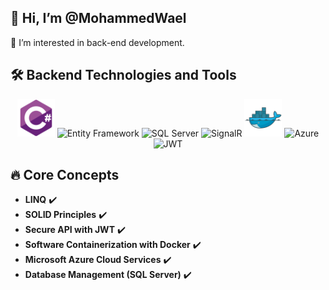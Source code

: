 ## 👋 Hi, I’m @MohammedWael 
👀 I’m interested in back-end development.  

## 🛠️ Backend Technologies and Tools

<p align="center">
  <!-- C# -->
  <img src="https://raw.githubusercontent.com/devicons/devicon/master/icons/csharp/csharp-original.svg" alt="C#" width="60" height="60"/>
  <!-- Entity Framework -->
  <img src="https://avatars.githubusercontent.com/u/9141961?s=200&v=4" alt="Entity Framework" width="60" height="60"/>
  <!-- SQL Server -->
  <img src="https://www.svgrepo.com/show/303229/microsoft-sql-server-logo.svg" alt="SQL Server" width="60" height="60"/>
   <!-- SignalR -->
    <img src="https://az-icons.com/icon/signalr.svg" alt="SignalR" width="60" height="60"/>
  <!-- Docker -->
  <img src="https://raw.githubusercontent.com/devicons/devicon/master/icons/docker/docker-original.svg" alt="Docker" width="60" height="60"/>
  <!-- Azure -->
  <img src="https://upload.wikimedia.org/wikipedia/commons/a/a8/Microsoft_Azure_Logo.svg" alt="Azure" width="60" height="60"/>
  <!-- JWT -->
  <img src="https://jwt.io/img/logo-asset.svg" alt="JWT" width="60" height="60"/>
</p>

## 🔥 Core Concepts
- **LINQ** ✔️  
- **SOLID Principles** ✔️  
- **Secure API with JWT** ✔️  
- **Software Containerization with Docker** ✔️  
- **Microsoft Azure Cloud Services** ✔️  
- **Database Management (SQL Server)** ✔️  
